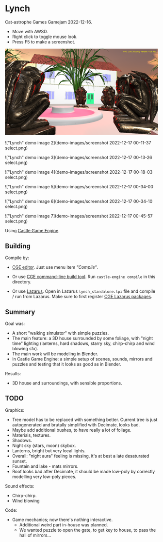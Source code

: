 # Lynch

Cat-astrophe Games Gamejam 2022-12-16.

- Move with AWSD.
- Right click to toggle mouse look.
- Press F5 to make a screenshot.

!["Lynch" demo image 1](demo-images/lynch_screen_0.png)

!["Lynch" demo image 2](demo-images/screenshot 2022-12-17 00-11-37 select.png)

!["Lynch" demo image 3](demo-images/screenshot 2022-12-17 00-13-26 select.png)

!["Lynch" demo image 4](demo-images/screenshot 2022-12-17 00-18-03 select.png)

!["Lynch" demo image 5](demo-images/screenshot 2022-12-17 00-34-00 select.png)

!["Lynch" demo image 6](demo-images/screenshot 2022-12-17 00-34-10 select.png)

!["Lynch" demo image 7](demo-images/screenshot 2022-12-17 00-45-57 select.png)

Using [Castle Game Engine](https://castle-engine.io/).

## Building

Compile by:

- [CGE editor](https://castle-engine.io/manual_editor.php). Just use menu item _"Compile"_.

- Or use [CGE command-line build tool](https://castle-engine.io/build_tool). Run `castle-engine compile` in this directory.

- Or use [Lazarus](https://www.lazarus-ide.org/). Open in Lazarus `lynch_standalone.lpi` file and compile / run from Lazarus. Make sure to first register [CGE Lazarus packages](https://castle-engine.io/documentation.php).

## Summary

Goal was:

- A short "walking simulator" with simple puzzles.
- The main feature: a 3D house surrounded by some foliage, with "night time" lighting (lanterns, hard shadows, starry sky, chirp-chirp and wind blowing sfx).
- The main work will be modeling in Blender.
- In Castle Game Engine: a simple setup of scenes, sounds, mirrors and puzzles and testing that it looks as good as in Blender.

Results:

- 3D house and surroundings, with sensible proportions.

## TODO

Graphics:
- Tree model has to be replaced with something better. Current tree is just autogenerated and brutally simplified with Decimate, looks bad.
- Maybe add additional bushes, to have really a lot of foliage.
- Materials, textures.
- Shadows.
- Night sky (stars, moon) skybox.
- Lanterns, bright but very local lights.
- Overall: "night aura" feeling is missing, it's at best a late desaturated sunset.
- Fountain and lake - mats mirrors.
- Roof looks bad after Decimate, it should be made low-poly by correctly modelling very low-poly pieces.

Sound effects:
- Chirp-chirp.
- Wind blowing

Code:
- Game mechanics; now there's nothing interactive.
    - Additional weird part in-house was planned.
    - We wanted puzzle to open the gate, to get key to house, to pass the hall of mirrors...
